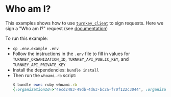 # Who am I?

This examples shows how to use [`turnkey_client`](https://rubygems.org/gems/turnkey_client) to sign requests. Here we sign a "Who am I?" request (see [documentation](https://docs.turnkey.com/api#tag/Sessions/operation/GetWhoami))

To run this example:
* `cp .env.example .env`
* Follow the instructions in the `.env` file to fill in values for `TURNKEY_ORGANIZATION_ID`, `TURNKEY_API_PUBLIC_KEY`, and `TURNKEY_API_PRIVATE_KEY`
* Install the dependencies: `bundle install`
* Then run the `whoami.rb` script:
  ```ruby
  $ bundle exec ruby whoami.rb
  {:organizationId=>"4ecd2483-49db-4d63-bc2a-f70f122c3044", :organizationName=>"Ruby", :userId=>"1299d44a-339d-497d-867c-b78c047a8622", :username=>"Root user"}
  ```
